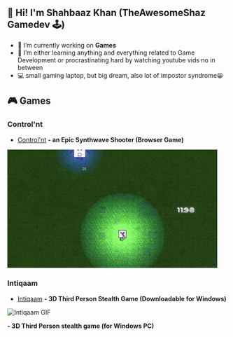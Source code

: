 ##  👋 Hi! I'm Shahbaaz Khan (TheAwesomeShaz Gamedev 🕹)


- 🔭 I’m currently working on <b>Games</b> 
- 🌱 I’m either learning anything and everything related to Game Development or procrastinating hard by watching youtube vids no in between
- 💻 small gaming laptop, but big dream, also lot of impostor syndrome😀

<!--
**ShahbaazKhan-TheAwesomeShaz/ShahbaazKhan-TheAwesomeShaz** is a ✨ _special_ ✨ repository because its `README.md` (this file) appears on your GitHub profile.

-->

## 🎮 Games
### Control'nt
- [Control'nt](https://theawesomeshaz.itch.io/control-nt) <b>- an Epic Synthwave Shooter (Browser Game)</b>
<p align="left"><img src="https://github.com/ShahbaazKhan-TheAwesomeShaz/ShahbaazKhan-TheAwesomeShaz/blob/master/Control'nt%20GIF.gif" alt="cool GIF"></p>




### Intiqaam
- [Intiqaam](https://theawesomeshaz.itch.io/intiqaam) <b>- 3D Third Person Stealth Game (Downloadable for Windows)</b>

![Intiqaam GIF](https://user-images.githubusercontent.com/51862748/116839660-cfb24680-abf0-11eb-912a-7bdec6c327e0.gif)


<b>- 3D Third Person stealth game (for Windows PC)</b>




